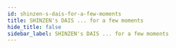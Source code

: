 ```yaml
---
id: shinzen-s-dais-for-a-few-moments
title: SHINZEN's DAIS ... for a few moments
hide_title: false
sidebar_label: SHINZEN's DAIS ... for a few moments
---
```













